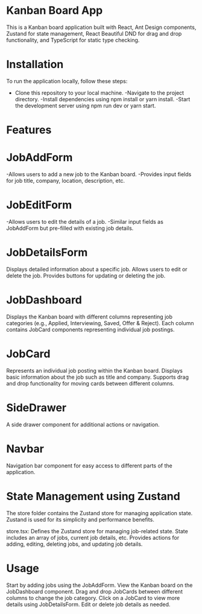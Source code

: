 # Kanban Board App
This is a Kanban board application built with React, Ant Design components, Zustand for state management, React Beautiful DND for drag and drop functionality, and TypeScript for static type checking.

# Installation
To run the application locally, follow these steps:
 - Clone this repository to your local machine.
-Navigate to the project directory.
-Install dependencies using npm install or yarn install.
-Start the development server using npm run dev or yarn start.

# Features

 # JobAddForm
 -Allows users to add a new job to the Kanban board.
-Provides input fields for job title, company, location, description, etc.

# JobEditForm
 -Allows users to edit the details of a job.
 -Similar input fields as JobAddForm but pre-filled with existing job details.
 
# JobDetailsForm
 Displays detailed information about a specific job.
 Allows users to edit or delete the job.
 Provides buttons for updating or deleting the job.

# JobDashboard
 Displays the Kanban board with different columns representing job categories (e.g., Applied, Interviewing, Saved, Offer & Reject).
 Each column contains JobCard components representing individual job postings.

# JobCard
 Represents an individual job posting within the Kanban board.
 Displays basic information about the job such as title and company.
 Supports drag and drop functionality for moving cards between different columns.
 
# SideDrawer
A side drawer component for additional actions or navigation.

# Navbar
Navigation bar component for easy access to different parts of the application.


# State Management using Zustand
The store folder contains the Zustand store for managing application state. Zustand is used for its simplicity and performance benefits.

store.tsx: Defines the Zustand store for managing job-related state.
State includes an array of jobs, current job details, etc.
Provides actions for adding, editing, deleting jobs, and updating job details.

# Usage
Start by adding jobs using the JobAddForm.
View the Kanban board on the JobDashboard component.
Drag and drop JobCards between different columns to change the job category.
Click on a JobCard to view more details using JobDetailsForm.
Edit or delete job details as needed.
